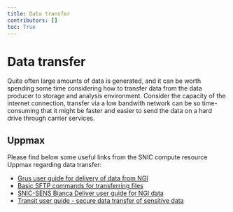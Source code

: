 ```yaml
---
title: Data transfer
contributors: []
toc: True
---
```


# Data transfer
Quite often large amounts of data is generated, and it can be worth spending some time considering how to transfer data from the data producer to storage and analysis environment. Consider the capacity of the internet connection, transfer via a low bandwith network can be so time-consuming that it might be faster and easier to send the data on a hard drive through carrier services.

## Uppmax

Please find below some useful links from the SNIC compute resource Uppmax regarding data transfer:
* [Grus user guide for delivery of data from NGI](https://www.uppmax.uu.se/support/user-guides/grus-user-guide/)
* [Basic SFTP commands for transferring files](https://uppmax.uu.se/support-sv/user-guides/basic-sftp-commands/)
* [SNIC-SENS Bianca Deliver user guide for NGI data](https://www.uppmax.uu.se/support/user-guides/deliver-user-guide/)
* [Transit user guide - secure data transfer of sensitive data](https://uppmax.uu.se/support-sv/user-guides/transit-user-guide/)
